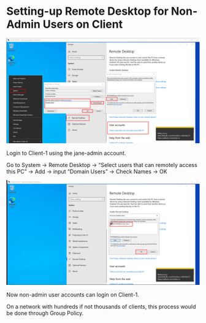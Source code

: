# Setting-up Remote Desktop for Non-Admin Users on Client

<img src="https://raw.githubusercontent.com/melisaaaaaaaaa-er/ADDS-images/main/39.png"/>

Login to Client-1 using the jane-admin account.

Go to System → Remote Desktop → “Select users that can remotely access this PC” → Add → input “Domain Users” → Check Names → OK

<img src="https://raw.githubusercontent.com/melisaaaaaaaaa-er/ADDS-images/main/40.png"/>

Now non-admin user accounts can login on Client-1.

On a network with hundreds if not thousands of clients, this process would be done through Group Policy. 
